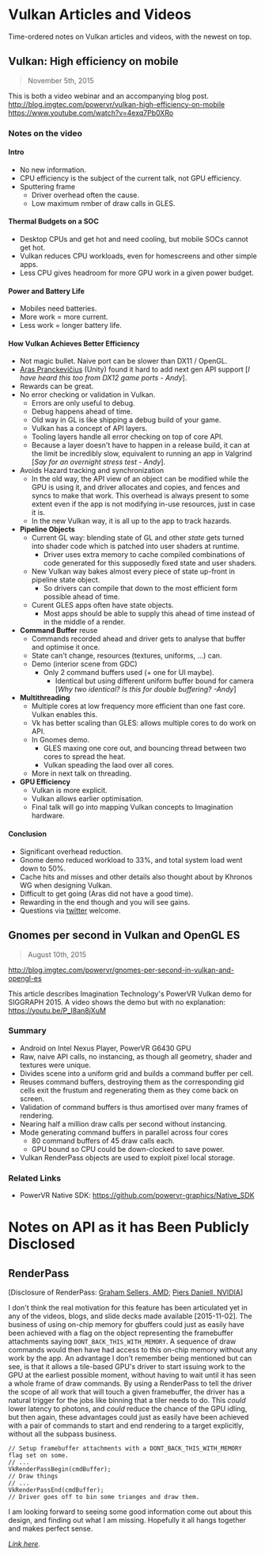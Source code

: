 
# Vulkan Articles and Videos

Time-ordered notes on Vulkan articles and videos, with the newest on top.

## Vulkan: High efficiency on mobile <a id="vulkan_High_efficiency_on_mobile_video"></a>
> November 5th, 2015

This is both a video webinar and an accompanying blog post. 
http://blog.imgtec.com/powervr/vulkan-high-efficiency-on-mobile
https://www.youtube.com/watch?v=4exq7Pb0XRo

### Notes on the video
#### Intro
* No new information.
* CPU efficiency is the subject of the current talk, not GPU efficiency.
* Sputtering frame
  * Driver overhead often the cause. 
  * Low maximum nmber of draw calls in GLES.

#### Thermal Budgets on a SOC
* Desktop CPUs and get hot and need cooling, but mobile SOCs cannot get hot.
* Vulkan reduces CPU workloads, even for homescreens and other simple apps.
* Less CPU gives headroom for more GPU work in a given power budget.

#### Power and Battery Life
* Mobiles need batteries.
* More work = more current.
* Less work = longer battery life.

#### How Vulkan Achieves Better Efficiency
* Not magic bullet. Naive port can be slower than DX11 / OpenGL.
* [Aras Pranckevičius](http://aras-p.info/blog/) (Unity) found it hard to add next gen API support [_I have heard this too from DX12 game ports - Andy_].
* Rewards can be great.
* No error checking or validation in Vulkan.
  * Errors are only useful to debug.
  * Debug happens ahead of time.
  * Old way in GL is like shipping a debug build of your game.
  * Vulkan has a concept of API layers.   
  * Tooling layers handle all error checking on top of core API.
  * Because a layer doesn't have to happen in a release build, it can at the limit be incredibly slow, equivalent to running an app in Valgrind [_Say for an overnight stress test - Andy_].
* Avoids Hazard tracking and synchronization
  * In the old way, the API view of an object can be modified while the GPU is using it, and driver allocates and copies, and fences and syncs to make that work. This overhead is always present to some extent even if the app is not modifying in-use resources, just in case it is.
  * In the new Vulkan way, it is all up to the app to track hazards.
* **Pipeline Objects**
  * Current GL way: blending state of GL and other _state_ gets turned into shader code which is patched into user shaders at runtime.
    * Driver uses extra memory to cache compiled combinations of code generated for this supposedly fixed state and user shaders.
  * New Vulkan way bakes almost every piece of state up-front in pipeline state object.
    * So drivers can compile that down to the most efficient form possible ahead of time.
  * Curent GLES apps often have state objects.
    * Most apps should be able to supply this ahead of time instead of in the middle of a render.
* **Command Buffer** reuse
  * Commands recorded ahead and driver gets to analyse that buffer and optimise it once.  
  * State can't change, resources (textures, uniforms, ...) can.
  * Demo (interior scene from GDC)
    * Only 2 command buffers used (+ one for UI maybe).
      * Identical but using different uniform buffer bound for camera [_Why two identical? Is this for double buffering? -Andy_]
* **Multithreading**
  * Multiple cores at low frequency more efficient than one fast core. Vulkan enables this.
  * Vk has better scaling than GLES: allows multiple cores to do work on API.
  * In Gnomes demo.
      * GLES maxing one core out, and bouncing thread between two cores to spread the heat.
      * Vulkan speading the laod over all cores.
  * More in next talk on threading.
* **GPU Efficiency**
  * Vulkan is more explicit.
  * Vulkan allows earlier optimisation.
  * Final talk will go into mapping Vulkan concepts to Imagination hardware.

#### Conclusion
  * Significant overhead reduction.
  * Gnome demo reduced workload to 33%, and total system load went down to 50%.
  * Cache hits and misses and other details also thought about by Khronos WG when designing Vulkan.
  * Difficult to get going (Aras did not have a good time).
  * Rewarding in the end though and you will see gains. 
  * Questions via [twitter](https://twitter.com/tobskihectov) welcome.

## Gnomes per second in Vulkan and OpenGL ES
> August 10th, 2015

http://blog.imgtec.com/powervr/gnomes-per-second-in-vulkan-and-opengl-es

This article describes Imagination Technology's PowerVR Vulkan demo
for SIGGRAPH 2015.
A video shows the demo but with no explanation: https://youtu.be/P_I8an8jXuM

### Summary
* Android on Intel Nexus Player, PowerVR G6430 GPU
* Raw, naive API calls, no instancing, as though all geometry, shader and textures were unique.
* Divides scene into a uniform grid and builds a command buffer per cell.
* Reuses command buffers, destroying them as the corresponding gid cells exit the frustum and regenerating them as they come back on screen.
* Validation of command buffers is thus amortised over many frames of rendering.
* Nearing half a million draw calls per second without instancing.
* Mode generating command buffers in parallel across four cores
  * 80 command buffers of 45 draw calls each.
  * GPU bound so CPU could be down-clocked to save power.
* Vulkan RenderPass objects are used to exploit pixel local storage.

### Related Links
* PowerVR Native SDK: https://github.com/powervr-graphics/Native_SDK

# Notes on API as it has Been Publicly Disclosed

## RenderPass
[Disclosure of RenderPass: [Graham Sellers, AMD](https://onedrive.live.com/redir?resid=2053FCB7E3D99729!124&authkey=!AN2LmaEK6rJB4yQ&ithint=file%2cpptx); [Piers Daniell, NVIDIA](https://www.youtube.com/watch?v=NqensKmmRfE&t=29m15s)]

I don't think the real motivation for this feature has been articulated yet in any of the videos, blogs, and slide decks made available [2015-11-02].
The business of using on-chip memory for gbuffers could just as easily have been achieved with a flag on the object representing the framebuffer attachments saying `DONT_BACK_THIS_WITH_MEMORY`.
A sequence of draw commands would then have had access to this on-chip memory without any work by the app. 
An advantage I don't remember being mentioned but can see,
is that it allows a tile-based GPU's driver to start issuing work to the GPU at the earliest possible moment, without having to wait until it has seen a whole frame of draw commands.
By using a RenderPass to tell the driver the scope of all work that will touch a given framebuffer,
the driver has a natural trigger for the jobs like binning that a tiler needs to do.
This _could_ lower latency to photons, and _could_ reduce the chance of the GPU idling,
but then again, these advantages could just as easily have been achieved with a pair of commands
to start and end rendering to a target explicitly, without all the subpass business.

    // Setup framebuffer attachments with a DONT_BACK_THIS_WITH_MEMORY flag set on some.
    // ...
    VkRenderPassBegin(cmdBuffer);
    // Draw things
    // ...
    VkRenderPassEnd(cmdBuffer);
    // Driver goes off to bin some trianges and draw them.
 
I am looking forward to seeing some good information come out about this design,
and finding out what I am missing.
Hopefully it all hangs together and makes perfect sense.


_[Link here](http://ahcox.com/vulkan/vulkan-notes/)._
